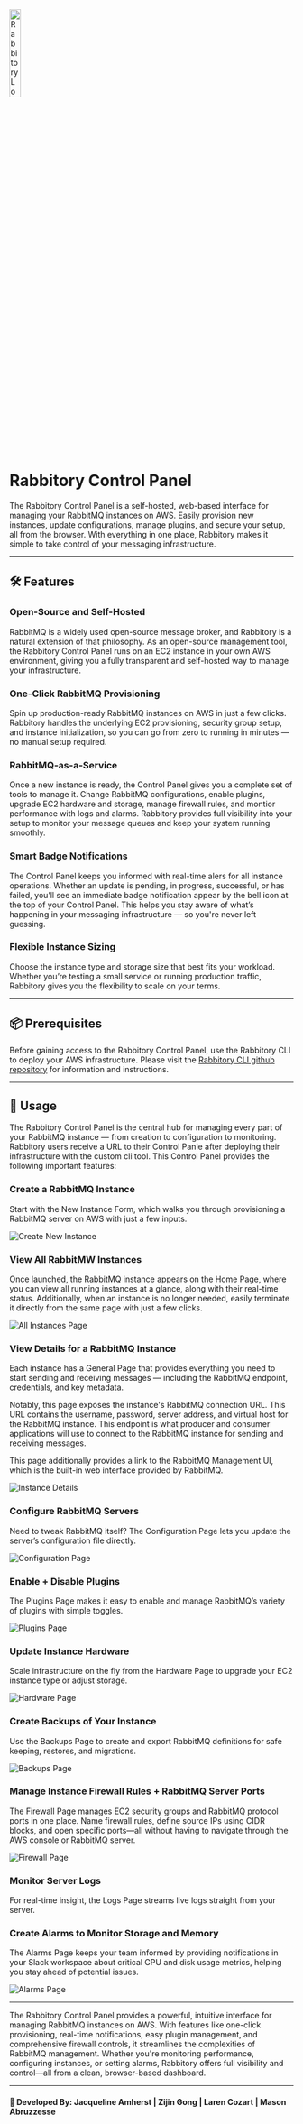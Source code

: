 <a name="top">
<img src="https://raw.githubusercontent.com/Rabbitory/rabbitory_control_panel/main/assets/rabbitory-logo.png" alt="Rabbitory Logo" width="20%"/>
</a>

# Rabbitory Control Panel

The Rabbitory Control Panel is a self-hosted, web-based interface for managing your RabbitMQ instances on AWS. Easily provision new instances, update configurations, manage plugins, and secure your setup, all from the browser. With everything in one place, Rabbitory makes it simple to take control of your messaging infrastructure.

---

## 🛠 Features

### Open-Source and Self-Hosted

RabbitMQ is a widely used open-source message broker, and Rabbitory is a natural extension of that philosophy. As an open-source management tool, the Rabbitory Control Panel runs on an EC2 instance in your own AWS environment, giving you a fully transparent and self-hosted way to manage your infrastructure.

### One-Click RabbitMQ Provisioning

Spin up production-ready RabbitMQ instances on AWS in just a few clicks. Rabbitory handles the underlying EC2 provisioning, security group setup, and instance initialization, so you can go from zero to running in minutes — no manual setup required.

### RabbitMQ-as-a-Service

Once a new instance is ready, the Control Panel gives you a complete set of tools to manage it. Change RabbitMQ configurations, enable plugins, upgrade EC2 hardware and storage, manage firewall rules, and montior performance with logs and alarms. Rabbitory provides full visibility into your setup to monitor your message queues and keep your system running smoothly.

### Smart Badge Notifications

The Control Panel keeps you informed with real-time alers for all instance operations. Whether an update is pending, in progress, successful, or has failed, you’ll see an immediate badge notification appear by the bell icon at the top of your Control Panel. This helps you stay aware of what’s happening in your messaging infrastructure — so you're never left guessing.

### Flexible Instance Sizing

Choose the instance type and storage size that best fits your workload. Whether you’re testing a small service or running production traffic, Rabbitory gives you the flexibility to scale on your terms.

---

## 📦 Prerequisites

Before gaining access to the Rabbitory Control Panel, use the Rabbitory CLI to deploy your AWS infrastructure. Please visit the [Rabbitory CLI github repository](https://github.com/Rabbitory/rabbitory_cli) for information and instructions.

---

## 🐰 Usage

The Rabbitory Control Panel is the central hub for managing every part of your RabbitMQ instance — from creation to configuration to monitoring. Rabbitory users receive a URL to their Control Panle after deploying their infrastructure with the custom cli tool. This Control Panel provides the following important features:

### Create a RabbitMQ Instance

Start with the New Instance Form, which walks you through provisioning a RabbitMQ server on AWS with just a few inputs.

<p>
<img src="https://raw.githubusercontent.com/Rabbitory/rabbitory_control_panel/main/assets/create-instance.png" alt="Create New Instance"/>
</p>

### View All RabbitMW Instances

Once launched, the RabbitMQ instance appears on the Home Page, where you can view all running instances at a glance, along with their real-time status. Additionally, when an instance is no longer needed, easily terminate it directly from the same page with just a few clicks.

<p>
<img src="https://raw.githubusercontent.com/Rabbitory/rabbitory_control_panel/main/assets/instances-page.png" alt="All Instances Page"/>
</p>

### View Details for a RabbitMQ Instance

Each instance has a General Page that provides everything you need to start sending and receiving messages — including the RabbitMQ endpoint, credentials, and key metadata.

Notably, this page exposes the instance's RabbitMQ connection URL. This URL contains the username, password, server address, and virtual host for the RabbitMQ instance. This endpoint is what producer and consumer applications will use to connect to the RabbitMQ instance for sending and receiving messages.

This page additionally provides a link to the RabbitMQ Management UI, which is the built-in web interface provided by RabbitMQ.

<p>
<img src="https://raw.githubusercontent.com/Rabbitory/rabbitory_control_panel/main/assets/instance-details.png" alt="Instance Details"/>
</p>

### Configure RabbitMQ Servers

Need to tweak RabbitMQ itself? The Configuration Page lets you update the server’s configuration file directly.

<p>
<img src="https://raw.githubusercontent.com/Rabbitory/rabbitory_control_panel/main/assets/config-page.png" alt="Configuration Page"/>
</p>

### Enable + Disable Plugins

The Plugins Page makes it easy to enable and manage RabbitMQ’s variety of plugins with simple toggles.

<p>
<img src="https://raw.githubusercontent.com/Rabbitory/rabbitory_control_panel/main/assets/plugins-page.png" alt="Plugins Page"/>
</p>

### Update Instance Hardware

Scale infrastructure on the fly from the Hardware Page to upgrade your EC2 instance type or adjust storage.

<p>
<img src="https://raw.githubusercontent.com/Rabbitory/rabbitory_control_panel/main/assets/hardware-page.png" alt="Hardware Page"/>
</p>

### Create Backups of Your Instance

Use the Backups Page to create and export RabbitMQ definitions for safe keeping, restores, and migrations.

<p>
<img src="https://raw.githubusercontent.com/Rabbitory/rabbitory_control_panel/main/assets/backups-page.png" alt="Backups Page"/>
</p>

### Manage Instance Firewall Rules + RabbitMQ Server Ports

The Firewall Page manages EC2 security groups and RabbitMQ protocol ports in one place. Name firewall rules, define source IPs using CIDR blocks, and open specific ports—all without having to navigate through the AWS console or RabbitMQ server.

<p>
<img src="https://raw.githubusercontent.com/Rabbitory/rabbitory_control_panel/main/assets/firewall-page.png" alt="Firewall Page"/>
</p>

### Monitor Server Logs

For real-time insight, the Logs Page streams live logs straight from your server.

### Create Alarms to Monitor Storage and Memory

The Alarms Page keeps your team informed by providing notifications in your Slack workspace about critical CPU and disk usage metrics, helping you stay ahead of potential issues.

<p>
<img src="https://raw.githubusercontent.com/Rabbitory/rabbitory_control_panel/main/assets/alarms-page.png" alt="Alarms Page"/>
</p>

---

The Rabbitory Control Panel provides a powerful, intuitive interface for managing RabbitMQ instances on AWS. With features like one-click provisioning, real-time notifications, easy plugin management, and comprehensive firewall controls, it streamlines the complexities of RabbitMQ management. Whether you're monitoring performance, configuring instances, or setting alarms, Rabbitory offers full visibility and control—all from a clean, browser-based dashboard.

---

#### 🤝 Developed By: Jacqueline Amherst | Zijin Gong | Laren Cozart | Mason Abruzzesse
